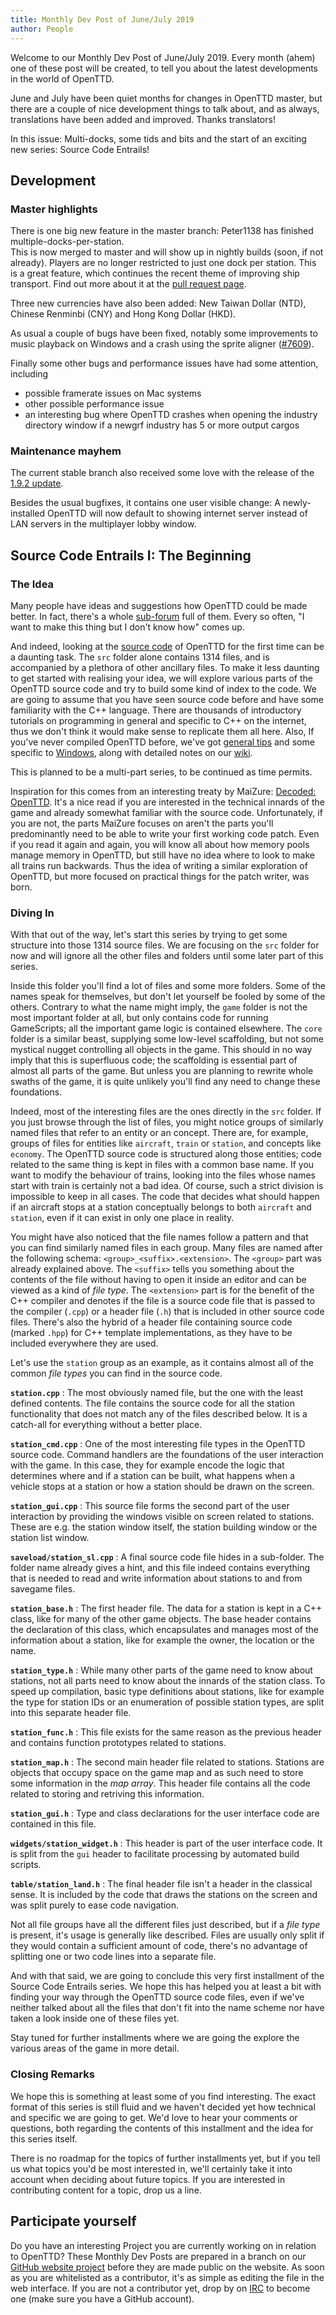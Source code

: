 ```yaml
---
title: Monthly Dev Post of June/July 2019
author: People
---
```


Welcome to our Monthly Dev Post of June/July 2019.
Every month (ahem) one of these post will be created, to tell you about the latest developments in the world of OpenTTD.

June and July have been quiet months for changes in OpenTTD master, but there are a couple of nice development things to talk about, and as always, translations have been added and improved.  Thanks translators!

In this issue: Multi-docks, some tids and bits and the start of an exciting new series: Source Code Entrails!

<!-- more -->

## Development

### Master highlights
There is one big new feature in the master branch: Peter1138 has finished multiple-docks-per-station.  
This is now merged to master and will show up in nightly builds (soon, if not already).
Players are no longer restricted to just one dock per station.
This is a great feature, which continues the recent theme of improving ship transport. Find out more about it at the [pull request page](https://github.com/OpenTTD/OpenTTD/pull/7380).

Three new currencies have also been added: New Taiwan Dollar (NTD), Chinese Renminbi (CNY) and Hong Kong Dollar (HKD).

As usual a couple of bugs have been fixed, notably some improvements to music playback on Windows and a crash using the sprite aligner ([#7609](https://github.com/OpenTTD/OpenTTD/issues/7609)).

Finally some other bugs and performance issues have had some attention, including
* possible framerate issues on Mac systems
* other possible performance issue
* an interesting bug where OpenTTD crashes when opening the industry directory window if a newgrf industry has 5 or more output cargos

### Maintenance mayhem

The current stable branch also received some love with the release of the [1.9.2 update](https://www.openttd.org/news/2019/07/08/openttd-1-9-2.html).

Besides the usual bugfixes, it contains one user visible change: A newly-installed OpenTTD will now default to showing internet server instead of LAN servers in the multiplayer lobby window.

## Source Code Entrails I: The Beginning

### The Idea

Many people have ideas and suggestions how OpenTTD could be made better.
In fact, there's a whole [sub-forum](https://www.tt-forums.net/viewforum.php?f=32) full of them.
Every so often, "I want to make this thing but I don't know how" comes up.

And indeed, looking at the [source code](https://github.com/OpenTTD/OpenTTD.git) of OpenTTD for the first time can be a daunting task.
The `src` folder alone contains 1314 files, and is accompanied by a plethora of other ancillary files.
To make it less daunting to get started with realising your idea, we will explore various parts of the OpenTTD source code and try to build some kind of index to the code.
We are going to assume that you have seen source code before and have some familiarity with the C++ language.
There are thousands of introductory tutorials on programming in general and specific to C++ on the internet, thus we don't think it would make sense to replicate them all here.
Also, If you've never compiled OpenTTD before, we've got [general tips](https://github.com/OpenTTD/OpenTTD/blob/master/README.md#70-compiling) and some specific to [Windows](https://github.com/OpenTTD/OpenTTD/blob/master/docs/Readme_Windows_MSVC.md), along with detailed notes on our [wiki](https://wiki.openttd.org/Compiling).

This is planned to be a multi-part series, to be continued as time permits.

Inspiration for this comes from an interesting treaty by MaiZure: [Decoded: OpenTTD](http://www.maizure.org/projects/decoded-openttd/index.html).
It's a nice read if you are interested in the technical innards of the game and already somewhat familiar with the source code.
Unfortunately, if you are not, the parts MaiZure focuses on aren't the parts you'll predominantly need to be able to write your first working code patch.
Even if you read it again and again, you will know all about how memory pools manage memory in OpenTTD, but still have no idea where to look to make all trains run backwards.
Thus the idea of writing a similar exploration of OpenTTD, but more focused on practical things for the patch writer, was born.

### Diving In

With that out of the way, let's start this series by trying to get some structure into those 1314 source files.
We are focusing on the `src` folder for now and will ignore all the other files and folders until some later part of this series.

Inside this folder you'll find a lot of files and some more folders.
Some of the names speak for themselves, but don't let yourself be fooled by some of the others.
Contrary to what the name might imply, the `game` folder is not the most important folder at all, but only contains code for running GameScripts; all the important game logic is contained elsewhere.
The `core` folder is a similar beast, supplying some low-level scaffolding, but not some mystical nugget controlling all objects in the game.
This should in no way imply that this is superfluous code; the scaffolding is essential part of almost all parts of the game.
But unless you are planning to rewrite whole swaths of the game, it is quite unlikely you'll find any need to change these foundations.

Indeed, most of the interesting files are the ones directly in the `src` folder.
If you just browse through the list of files, you might notice groups of similarly named files that refer to an entity or an concept.
There are, for example, groups of files for entities like `aircraft`, `train` or `station`, and concepts like `economy`.
The OpenTTD source code is structured along those entities; code related to the same thing is kept in files with a common base name.
If you want to modify the behaviour of trains, looking into the files whose names start with train is certainly not a bad idea.
Of course, such a strict division is impossible to keep in all cases.
The code that decides what should happen if an aircraft stops at a station conceptually belongs to both `aircraft` and `station`, even if it can exist in only one place in reality.

You might have also noticed that the file names follow a pattern and that you can find similarly named files in each group.
Many files are named after the following schema: `<group>_<suffix>.<extension>`.
The `<group>` part was already explained above.
The `<suffix>` tells you something about the contents of the file without having to open it inside an editor and can be viewed as a kind of *file type*.
The `<extension>` part is for the benefit of the C++ compiler and denotes if the file is a source code file that is passed to the compiler (`.cpp`) or a header file (`.h`) that is included in other source code files.
There's also the hybrid of a header file containing source code (marked `.hpp`) for C++ template implementations, as they have to be included everywhere they are used.

Let's use the `station` group as an example, as it contains almost all of the common *file types* you can find in the source code.

__`station.cpp`__
: The most obviously named file, but the one with the least defined contents.
The file contains the source code for all the station functionality that does not match any of the files described below.
It is a catch-all for everything without a better place.

__`station_cmd.cpp`__
: One of the most interesting file types in the OpenTTD source code.
Command handlers are the foundations of the user interaction with the game.
In this case, they for example encode the logic that determines where and if a station can be built, what happens when a vehicle stops at a station or how a station should be drawn on the screen.

__`station_gui.cpp`__
: This source file forms the second part of the user interaction by providing the windows visible on screen related to stations.
These are e.g. the station window itself, the station building window or the station list window.

__`saveload/station_sl.cpp`__
: A final source code file hides in a sub-folder.
The folder name already gives a hint, and this file indeed contains everything that is needed to read and write information about stations to and from savegame files.

__`station_base.h`__
: The first header file.
The data for a station is kept in a C++ class, like for many of the other game objects.
The base header contains the declaration of this class, which encapsulates and manages most of the information about a station, like for example the owner, the location or the name.

__`station_type.h`__
: While many other parts of the game need to know about stations, not all parts need to know about the innards of the station class.
To speed up compilation, basic type definitions about stations, like for example the type for station IDs or an enumeration of possible station types, are split into this separate header file.

__`station_func.h`__
: This file exists for the same reason as the previous header and contains function prototypes related to stations.

__`station_map.h`__
: The second main header file related to stations.
Stations are objects that occupy space on the game map and as such need to store some information in the *map array*.
This header file contains all the code related to storing and retriving this information.

__`station_gui.h`__
: Type and class declarations for the user interface code are contained in this file.

__`widgets/station_widget.h`__
: This header is part of the user interface code.
It is split from the `gui` header to facilitate processing by automated build scripts.

__`table/station_land.h`__
: The final header file isn't a header in the classical sense.
It is included by the code that draws the stations on the screen and was split purely to ease code navigation.


Not all file groups have all the different files just described, but if a *file type* is present, it's usage is generally like described.
Files are usually only split if they would contain a sufficient amount of code, there's no advantage of splitting one or two code lines into a separate file.

And with that said, we are going to conclude this very first installment of the Source Code Entrails series.
We hope this has helped you at least a bit with finding your way through the OpenTTD source code files, even if we've neither talked about all the files that don't fit into the name scheme nor have taken a look inside one of these files yet.

Stay tuned for further installments where we are going the explore the various areas of the game in more detail.

### Closing Remarks

We hope this is something at least some of you find interesting.
The exact format of this series is still fluid and we haven't decided yet how technical and specific we are going to get.
We'd love to hear your comments or questions, both regarding the contents of this installment and the idea for this series itself.

There is no roadmap for the topics of further installments yet, but if you tell us what topics you'd be most interested in, we'll certainly take it into account when deciding about future topics.
If you are interested in contributing content for a topic, drop us a line.

## Participate yourself

Do you have an interesting Project you are currently working on in relation to OpenTTD?
These Monthly Dev Posts are prepared in a branch on our [GitHub website project](https://github.com/OpenTTD/website/pulls) before they are made public on the website.
As soon as you are whitelisted as a contributor, it's as simple as editing the file in the web interface.
If you are not a contributor yet, drop by on [IRC](https://www.openttd.org/contact.html) to become one (make sure you have a GitHub account).
